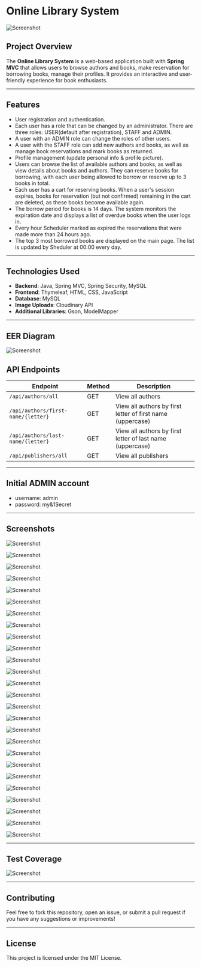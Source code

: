 # Online Library System

![Screenshot](/assets/01-home-page.png)

## Project Overview
The **Online Library System** is a web-based application built with **Spring MVC** that allows users to browse authors and books, make reservation for borrowing books, manage their profiles. It provides an interactive and user-friendly experience for book enthusiasts.

---

## Features
- User registration and authentication.
- Each user has a role that can be changed by an administrator. There are three roles: USER(default after registration), STAFF and ADMIN.
- A user with an ADMIN role can change the roles of other users.
- A user with the STAFF role can add new authors and books, as well as manage book reservations and mark books as returned.
- Profile management (update personal info & profile picture).
- Users can browse the list of available authors and books, as well as view details about books and authors. They can reserve books for borrowing, with each user being allowed to borrow or reserve up to 3 books in total.
- Each user has a cart for reserving books. When a user's session expires, books for reservation (but not confirmed) remaining in the cart are deleted, as these books become available again.
- The borrow period for books is 14 days. The system monitors the expiration date and displays a list of overdue books when the user logs in.
- Every hour Scheduler marked as expired the reservations that were made more than 24 hours ago.
- The top 3 most borrowed books are displayed on the main page. The list is updated by Sheduler at 00:00 every day.

---

## Technologies Used
- **Backend**: Java, Spring MVC, Spring Security, MySQL
- **Frontend**: Thymeleaf, HTML, CSS, JavaScript
- **Database**: MySQL
- **Image Uploads**: Cloudinary API
- **Additional Libraries**: Gson, ModelMapper
---

## EER Diagram

![Screenshot](/assets/02-eer-diagram.png)

## API Endpoints
| Endpoint                           | Method | Description                                                |
|------------------------------------|--------|------------------------------------------------------------|
| `/api/authors/all`                 | GET    | View all authors                                           |
| `/api/authors/first-name/{letter}` | GET    | View all authors by first letter of first name (uppercase) |
| `/api/authors/last-name/{letter}`  | GET    | View all authors by first letter of last name (uppercase)  |
| `/api/publishers/all`              | GET    | View all publishers                                        |

---

## Initial ADMIN account
- username: admin
- password: my&1Secret

---

## Screenshots

![Screenshot](/assets/04-home-page-user.png)

![Screenshot](/assets/05-profile-menu.png)

![Screenshot](/assets/06-authors.png)

![Screenshot](/assets/07-author-about.png)

![Screenshot](/assets/08-books.png)

![Screenshot](/assets/09-book-about-unavailable.png)

![Screenshot](/assets/10-book-about-available.png)

![Screenshot](/assets/11-book-reserved.png)

![Screenshot](/assets/12-user-cart.png)

![Screenshot](/assets/13-user-profile.png)

![Screenshot](/assets/14-user-profile-edit.png)

![Screenshot](/assets/15-user-change-password-form.png)

![Screenshot](/assets/16-user-reserved-books.png)

![Screenshot](/assets/17-abot-library.png)

![Screenshot](/assets/18-contacts.png)

![Screenshot](/assets/19-staff-home-page.png)

![Screenshot](/assets/20-staff-home-page.png)

![Screenshot](/assets/21-staff-add-author.png)

![Screenshot](/assets/22-staff-add-book.png)

![Screenshot](/assets/23-staff-confirm-book-reservation.png)

![Screenshot](/assets/24-user-borrowed-books.png)

![Screenshot](/assets/25-staff-book-return.png)

![Screenshot](/assets/26-admin-home-page.png)

![Screenshot](/assets/27-admin-users.png)

![Screenshot](/assets/28-admin-user-profile.png)

![Screenshot](/assets/29-admin-user-profile-edit.png)

---

## Test Coverage

![Screenshot](/assets/03-test-coverage.png)

---

## Contributing
Feel free to fork this repository, open an issue, or submit a pull request if you have any suggestions or improvements!

---

## License
This project is licensed under the MIT License.
